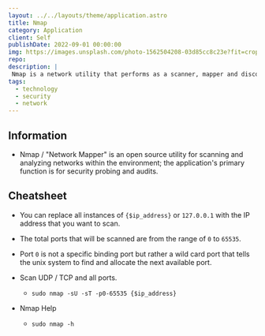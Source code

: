 ```yaml
---
layout: ../../layouts/theme/application.astro
title: Nmap
category: Application
client: Self
publishDate: 2022-09-01 00:00:00
img: https://images.unsplash.com/photo-1562504208-03d85cc8c23e?fit=crop&w=1400&h=700&q=75
repo:
description: |
 Nmap is a network utility that performs as a scanner, mapper and discovery. 
tags:
  - technology
  - security
  - network
---
```


## Information

- Nmap / "Network Mapper" is an open source utility for scanning and analyzing networks within the environment; the application's primary function is for security probing and audits.

## Cheatsheet

- You can replace all instances of `{$ip_address}` or `127.0.0.1` with the IP address that you want to scan.
- The total ports that will be scanned are from the range of `0` to `65535`.
- Port `0` is not a specific binding port but rather a wild card port that tells the unix system to find and allocate the next available port.

- Scan UDP / TCP and all ports.

  - ```shell
    sudo nmap -sU -sT -p0-65535 {$ip_address}
    ```

- Nmap Help

  - ```shell
    sudo nmap -h
    ```
